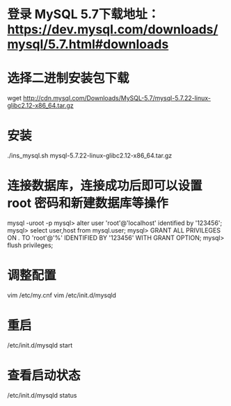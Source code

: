 # 登录 MySQL 5.7下载地址：https://dev.mysql.com/downloads/mysql/5.7.html#downloads

# 选择二进制安装包下载
wget http://cdn.mysql.com/Downloads/MySQL-5.7/mysql-5.7.22-linux-glibc2.12-x86_64.tar.gz

# 安装
./ins_mysql.sh mysql-5.7.22-linux-glibc2.12-x86_64.tar.gz


# 连接数据库，连接成功后即可以设置 root 密码和新建数据库等操作
mysql -uroot -p
mysql> alter user 'root'@'localhost' identified by '123456';
mysql> select user,host from mysql.user;
mysql> GRANT ALL PRIVILEGES ON *.* TO 'root'@'%' IDENTIFIED BY '123456' WITH  GRANT OPTION;
mysql> flush privileges;


# 调整配置
vim /etc/my.cnf
vim /etc/init.d/mysqld

# 重启
/etc/init.d/mysqld start

# 查看启动状态
/etc/init.d/mysqld status
